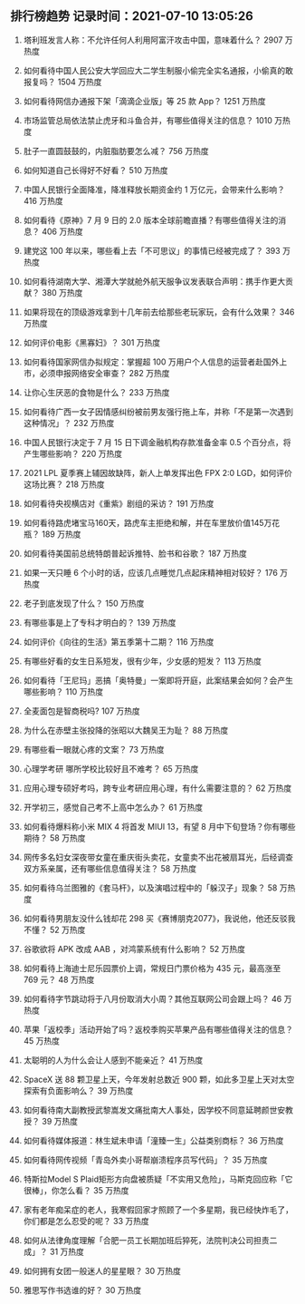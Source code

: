 
## 排行榜趋势 记录时间：2021-07-10 13:05:26
  
  1. 塔利班发言人称：不允许任何人利用阿富汗攻击中国，意味着什么？ 2907 万热度
    
  2. 如何看待中国人民公安大学回应大二学生制服小偷完全实名通报，小偷真的敢报复吗？ 1504 万热度
    
  3. 如何看待网信办通报下架「滴滴企业版」等 25 款 App？ 1251 万热度
    
  4. 市场监管总局依法禁止虎牙和斗鱼合并，有哪些值得关注的信息？ 1010 万热度
    
  5. 肚子一直圆鼓鼓的，内脏脂肪要怎么减？ 756 万热度
    
  6. 如何知道自己长得好不好看？ 510 万热度
    
  7. 中国人民银行全面降准，降准释放长期资金约 1 万亿元，会带来什么影响？ 416 万热度
    
  8. 如何看待《原神》7 月 9 日的 2.0 版本全球前瞻直播？有哪些值得关注的消息？ 406 万热度
    
  9. 建党这 100 年以来，哪些看上去「不可思议」的事情已经被完成了？ 393 万热度
    
  10. 如何看待湖南大学、湘潭大学就舱外航天服争议发表联合声明：携手作更大贡献？ 380 万热度
    
  11. 如果将现在的顶级游戏拿到十几年前去给那些老玩家玩，会有什么效果？ 346 万热度
    
  12. 如何评价电影《黑寡妇》？ 301 万热度
    
  13. 如何看待国家网信办拟规定：掌握超 100 万用户个人信息的运营者赴国外上市，必须申报网络安全审查？ 282 万热度
    
  14. 让你心生厌恶的食物是什么？ 233 万热度
    
  15. 如何看待广西一女子因情感纠纷被前男友强行拖上车，并称「不是第一次遇到这种情况」？ 232 万热度
    
  16. 中国人民银行决定于 7 月 15 日下调金融机构存款准备金率 0.5 个百分点，将产生哪些影响？ 220 万热度
    
  17. 2021 LPL 夏季赛上辅因故缺阵，新人上单发挥出色 FPX 2:0 LGD，如何评价这场比赛？ 218 万热度
    
  18. 如何看待央视横店对《重紫》剧组的采访？ 191 万热度
    
  19. 如何看待路虎堵宝马160天，路虎车主拒绝和解，并在车里放价值145万花瓶？ 189 万热度
    
  20. 如何看待美国前总统特朗普起诉推特、脸书和谷歌？ 187 万热度
    
  21. 如果一天只睡 6 个小时的话，应该几点睡觉几点起床精神相对较好？ 176 万热度
    
  22. 老子到底发现了什么？ 150 万热度
    
  23. 有哪些事是上了专科才明白的？ 139 万热度
    
  24. 如何评价《向往的生活》第五季第十二期？ 116 万热度
    
  25. 有哪些好看的女生日系短发，很有少年，少女感的短发？ 113 万热度
    
  26. 如何看待「王尼玛」恶搞「奥特曼」一案即将开庭，此案结果会如何？会产生哪些影响？ 110 万热度
    
  27. 全麦面包是智商税吗? 107 万热度
    
  28. 为什么在赤壁主张投降的张昭以大魏吴王为耻？ 88 万热度
    
  29. 有哪些看一眼就心疼的文案？ 73 万热度
    
  30. 心理学考研 哪所学校比较好且不难考？ 65 万热度
    
  31. 应用心理专硕好考吗，跨专业考研应用心理，有什么需要注意的？ 62 万热度
    
  32. 开学初三，感觉自己考不上高中怎么办？ 61 万热度
    
  33. 如何看待爆料称小米 MIX 4 将首发 MIUI 13，有望 8 月中下旬登场？你有哪些期待？ 58 万热度
    
  34. 网传多名妇女深夜带女童在重庆街头卖花，女童卖不出花被扇耳光，后经调查双方系亲属，还有哪些信息值得关注？ 58 万热度
    
  35. 如何看待乌兰图雅的《套马杆》，以及演唱过程中的「躲汉子」现象？ 58 万热度
    
  36. 如何看待男朋友没什么钱却花 298 买《赛博朋克2077》，我说他，他还反驳我不懂？ 52 万热度
    
  37. 谷歌欲将 APK 改成 AAB ，对鸿蒙系统有什么影响？ 52 万热度
    
  38. 如何看待上海迪士尼乐园票价上调，常规日门票价格为 435 元，最高涨至 769 元？ 48 万热度
    
  39. 如何看待字节跳动将于八月份取消大小周？其他互联网公司会跟上吗？ 46 万热度
    
  40. 苹果「返校季」活动开始了吗？返校季购买苹果产品有哪些值得关注的信息？ 45 万热度
    
  41. 太聪明的人为什么会让人感到不能亲近？ 41 万热度
    
  42. SpaceX 送 88 颗卫星上天，今年发射总数近 900 颗，如此多卫星上天对太空探索有负面影响么？ 39 万热度
    
  43. 如何看待南大副教授武黎嵩发文痛批南大人事处，因学校不同意延聘颜世安教授？ 39 万热度
    
  44. 如何看待媒体报道：林生斌未申请「潼臻一生」公益类别商标？ 36 万热度
    
  45. 如何看待网传视频「青岛外卖小哥帮崩溃程序员写代码」？ 35 万热度
    
  46. 特斯拉Model S Plaid矩形方向盘被质疑「不实用又危险」，马斯克回应称「它很棒」，你怎么看？ 35 万热度
    
  47. 家有老年痴呆症的老人，我寒假回家才照顾了一个多星期，我已经快炸毛了，你们都是怎么忍受的呢？ 33 万热度
    
  48. 如何从法律角度理解「合肥一员工长期加班后猝死，法院判决公司担责二成」？ 31 万热度
    
  49. 如何拥有女团一般迷人的星星眼？ 30 万热度
    
  50. 雅思写作书选谁的好？ 30 万热度
    